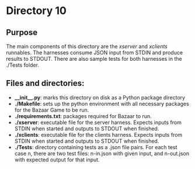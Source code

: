 # Directory 10

## Purpose
The main components of this directory are the _xserver_  and _xclients_ runnables. The harnesses consume JSON input from STDIN and produce results to STDOUT. There are also sample tests for both harnesses in the ./Tests folder.

## Files and directories:
- **\_\_init\_\_.py**: marks this directory on disk as a Python package directory
- **./Makefile**: sets up the python environment with all necessary packages for the Bazaar Game to be run.
- **./requirements.txt**: packages required for Bazaar to run.
- **./xserver**: executable file for the server harness. Expects inputs from STDIN when started and outputs to STDOUT when finished.
- **./xclients**: executable file for the clients harness. Expects inputs from STDIN when started and outputs to STDOUT when finished.
- **./Tests**: directory containing tests as a .json file pairs. For each test case n, there are two test files: n-in.json with given input, and n-out.json with expected output for that input.